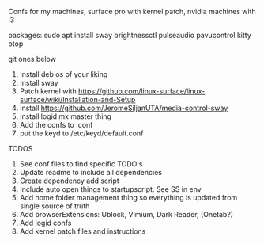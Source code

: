 Confs for my machines, surface pro with kernel patch, nvidia machines with i3

packages: sudo apt install
sway brightnessctl pulseaudio pavucontrol kitty btop

git ones below

1. Install deb os of your liking
2. Install sway
3. Patch kernel with https://github.com/linux-surface/linux-surface/wiki/Installation-and-Setup
4. install  https://github.com/JeromeSiljanUTA/media-control-sway
5. install logid mx master thing
7. Add the confs to .conf
8. put the keyd to /etc/keyd/default.conf

TODOS
1. See conf files to find specific TODO:s
2. Update readme to include all dependencies
3. Create dependency add script
4. Include auto open things to startupscript. See SS in env
5. Add home folder management thing so everything is updated from single source of truth
6. Add browserExtensions: Ublock, Vimium, Dark Reader, (Onetab?)
7. Add logid confs
8. Add kernel patch files and instructions
